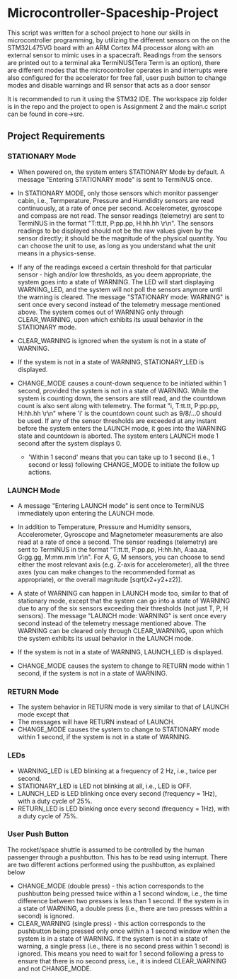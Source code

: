 # Microcontroller-Spaceship-Project
This script was written for a school project to hone our skills in microcontroller programming, by utilizing the different sensors on the on the STM32L475VG board with an ARM Cortex M4 processor along with an external sensor to mimic uses in a spacecraft. Readings from the sensors are printed out to a terminal aka TermiNUS(Tera Term is an option), there are different modes that the microcontroller operates in and interrupts were also configured for the accelerator for free fall, user push button to change modes and disable warnings and IR sensor that acts as a door sensor

It is recommended to run it using the STM32 IDE. The workspace zip folder is in the repo and the project to open is Assignment 2 and the main.c script can be found in core->src.

## Project Requirements

### STATIONARY Mode

- When powered on, the system enters STATIONARY Mode by default. A message "Entering STATIONARY mode" is sent to TermiNUS once. 

- In STATIONARY MODE, only those sensors which monitor passenger cabin, i.e., Termperature, Pressure and Humdidity sensors are read continuously, at a rate of once per second. Accelerometer, gyroscope and compass are not read. The sensor readings (telemetry) are sent to TermiNUS in the format "T:tt.tt, P:pp.pp, H:hh.hh \r\n". The sensors readings to be displayed should not be the raw values given by the sensor directly; it should be the magnitude of the physical quantity. You can choose the unit to use, as long as you understand what the unit means in a physics-sense.

- If any of the readings exceed a certain threshold for that particular sensor - high and/or low thresholds, as you deem appropriate, the system goes into a state of WARNING. The LED will start displaying WARNING_LED, and the system will not poll the sensors anymore until the warning is cleared. The message "STATIONARY mode: WARNING" is sent once every second instead of the telemetry message mentioned above. The system comes out of WARNING only through CLEAR_WARNING, upon which exhibits its usual behavior in the STATIONARY mode.

- CLEAR_WARNING is ignored when the system is not in a state of WARNING.

- If the system is not in a state of WARNING, STATIONARY_LED is displayed.

- CHANGE_MODE causes a count-down sequence to be initiated within 1 second, provided the system is not in a state of WARNING. While the system is counting down, the sensors are still read, and the countdown count is also sent along with telemetry. The format "i, T:tt.tt, P:pp.pp, H:hh.hh \r\n" where 'i' is the countdown count such as 9/8/...0 should be used. If any of the sensor thresholds are exceeded at any instant before the system enters the LAUNCH mode, it goes into the WARNING state and countdown is aborted. The system enters LAUNCH mode 1 second after the system displays 0.

  - 'Within 1 second' means that you can take up to 1 second (i.e., 1 second or less) following CHANGE_MODE to initiate the follow up actions.

### LAUNCH Mode
- A message "Entering LAUNCH mode" is sent once to TermiNUS immediately upon entering the LAUNCH mode.

- In addition to Temperature, Pressure and Humidity sensors, Accelerometer, Gyroscope and Magnetometer measurements are also read at a rate of once a second. The sensor readings (telemetry) are sent to TermiNUS in the format "T:tt.tt, P:pp.pp, H:hh.hh, A:aa.aa, G:gg.gg, M:mm.mm \r\n". For A, G, M sensors, you can choose to send either the most relevant axis (e.g. Z-axis for accelerometer), all the three axes (you can make changes to the recommended format as appropriate), or the overall magnitude [sqrt(x2+y2+z2)].

- A state of WARNING can happen in LAUNCH mode too, similar to that of stationary mode, except that the system can go into a state of WARNING due to any of the six sensors exceeding their thresholds (not just T, P, H sensors). The message "LAUNCH mode: WARNING" is sent once every second instead of the telemetry message mentioned above. The WARNING can be cleared only through CLEAR_WARNING, upon which the system exhibits its usual behavior in the LAUNCH mode.

- If the system is not in a state of WARNING, LAUNCH_LED is displayed.

- CHANGE_MODE causes the system to change to RETURN mode within 1 second, if the system is not in a state of WARNING.

### RETURN Mode
- The system behavior in RETURN mode is very similar to that of LAUNCH mode except that
- The messages will have RETURN instead of LAUNCH.
- CHANGE_MODE causes the system to change to STATIONARY mode within 1 second, if the system is not in a state of WARNING.

### LEDs
- WARNING_LED is LED blinking at a frequency of 2 Hz, i.e., twice per second.
- STATIONARY_LED is LED not blinking at all, i.e., LED is OFF. 
- LAUNCH_LED is LED blinking once every second (frequency = 1Hz), with a duty cycle of 25%.
- RETURN_LED is LED blinking once every second (frequency = 1Hz), with a duty cycle of 75%.

### User Push Button
The rocket/space shuttle is assumed to be controlled by the human passenger through a pushbutton. This has to be read using interrupt. There are two different actions performed using the pushbutton, as explained below
- CHANGE_MODE (double press) - this action corresponds to the pushbutton being pressed twice within a 1 second window, i.e., the time difference between two presses is less than 1 second. If the system is in a state of WARNING, a double press (i.e., there are two presses within a second) is ignored.
- CLEAR_WARNING (single press) - this action corresponds to the pushbutton being pressed only once within a 1 second window when the system is in a state of WARNING. If the system is not in a state of warning, a single press (i.e., there is no second press within 1 second) is ignored.
This means you need to wait for 1 second following a press to ensure that there is no second press, i.e., it is indeed CLEAR_WARNING and not CHANGE_MODE.






